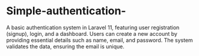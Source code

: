 # Simple-authentication-
A basic authentication system in Laravel 11, featuring user registration (signup), login, and a dashboard. Users can create a new account by providing essential details such as name, email, and password. The system validates the data, ensuring the email is unique. 
